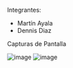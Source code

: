 Integrantes:

- Martín Ayala
- Dennis Diaz

Capturas de Pantalla

![image](https://github.com/user-attachments/assets/9786d281-e56c-4e6b-8719-9671b3603d07)
![image](https://github.com/user-attachments/assets/1ab9be61-e3a5-432f-bc03-272f3a2c0813)
